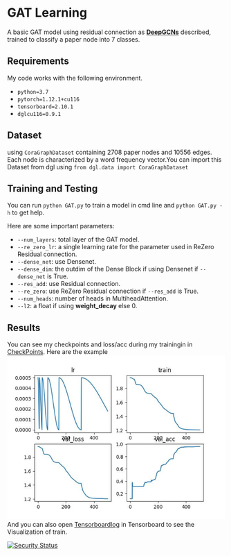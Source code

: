 # GAT Learning

A basic GAT model using residual connection as [**DeepGCNs**](https://arxiv.org/abs/1904.03751) described, trained to classify a paper node into 7 classes.

## Requirements

My code works with the following environment.
* `python=3.7`
* `pytorch=1.12.1+cu116`
* `tensorboard=2.10.1`
* `dglcu116=0.9.1`

## Dataset

using `CoraGraphDataset` containing 2708 paper nodes and 10556 edges. Each node is characterized by a word frequency vector.You can import this Dataset from dgl using `from dgl.data import CoraGraphDataset`

## Training and Testing

You can run `python GAT.py` to train a model in cmd line and `python GAT.py -h` to get help.

Here are some important parameters:

* `--num_layers`: total layer of the GAT model.
* `--re_zero_lr`: a single learning rate for the parameter used in ReZero Residual connection.
* `--dense_net`: use Densenet.
* `--dense_dim`: the outdim of the Dense Block if using Densenet if `--dense_net` is True.
* `--res_add`: use Residual connection.
* `--re_zero`: use ReZero Residual connection if `--res_add` is True.
* `--num_heads`: number of heads in MultiheadAttention.
* `--l2`: a float if using **weight_decay** else 0.

## Results
You can see my checkpoints and loss/acc during my trainingin in [CheckPoints](./path/checkpoints). Here are the example ![fig1](/path/checkpoints/acc-95.40%_layers-1_lr-5.00e-04_hid_dim-128_res.jpg)
And you can also open [Tensorboardlog](\path\log) in Tensorboard to see the Visualization of train.

[![Security Status](https://www.murphysec.com/platform3/v3/badge/1611236784487313408.svg)](https://www.murphysec.com/accept?code=05b54279236a52098e663d8e3d7db29f&type=1&from=2&t=2)


